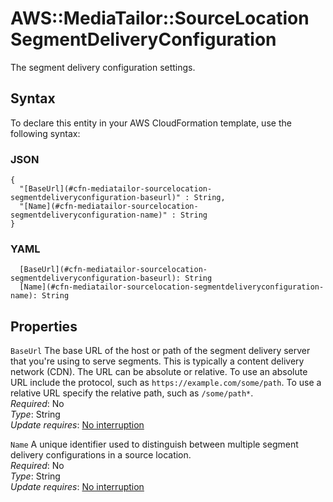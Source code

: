 # AWS::MediaTailor::SourceLocation SegmentDeliveryConfiguration<a name="aws-properties-mediatailor-sourcelocation-segmentdeliveryconfiguration"></a>

The segment delivery configuration settings\.

## Syntax<a name="aws-properties-mediatailor-sourcelocation-segmentdeliveryconfiguration-syntax"></a>

To declare this entity in your AWS CloudFormation template, use the following syntax:

### JSON<a name="aws-properties-mediatailor-sourcelocation-segmentdeliveryconfiguration-syntax.json"></a>

```
{
  "[BaseUrl](#cfn-mediatailor-sourcelocation-segmentdeliveryconfiguration-baseurl)" : String,
  "[Name](#cfn-mediatailor-sourcelocation-segmentdeliveryconfiguration-name)" : String
}
```

### YAML<a name="aws-properties-mediatailor-sourcelocation-segmentdeliveryconfiguration-syntax.yaml"></a>

```
  [BaseUrl](#cfn-mediatailor-sourcelocation-segmentdeliveryconfiguration-baseurl): String
  [Name](#cfn-mediatailor-sourcelocation-segmentdeliveryconfiguration-name): String
```

## Properties<a name="aws-properties-mediatailor-sourcelocation-segmentdeliveryconfiguration-properties"></a>

`BaseUrl`  <a name="cfn-mediatailor-sourcelocation-segmentdeliveryconfiguration-baseurl"></a>
The base URL of the host or path of the segment delivery server that you're using to serve segments\. This is typically a content delivery network \(CDN\)\. The URL can be absolute or relative\. To use an absolute URL include the protocol, such as `https://example.com/some/path`\. To use a relative URL specify the relative path, such as `/some/path*`\.  
*Required*: No  
*Type*: String  
*Update requires*: [No interruption](https://docs.aws.amazon.com/AWSCloudFormation/latest/UserGuide/using-cfn-updating-stacks-update-behaviors.html#update-no-interrupt)

`Name`  <a name="cfn-mediatailor-sourcelocation-segmentdeliveryconfiguration-name"></a>
A unique identifier used to distinguish between multiple segment delivery configurations in a source location\.  
*Required*: No  
*Type*: String  
*Update requires*: [No interruption](https://docs.aws.amazon.com/AWSCloudFormation/latest/UserGuide/using-cfn-updating-stacks-update-behaviors.html#update-no-interrupt)